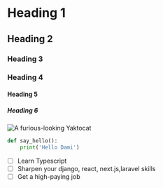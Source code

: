 # Heading 1
## Heading 2
### Heading 3
### Heading 4
#### Heading 5
##### Heading 6

![A furious-looking Yaktocat](https://octodex.github.com/images/yaktocat.png)

```python
def say_hello():
    print('Hello Dami')
```

- [ ] Learn Typescript
- [ ] Sharpen your django, react, next.js,laravel skills
- [ ] Get a high-paying job 
